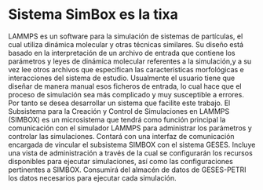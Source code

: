 # Sistema SimBox es la tixa
LAMMPS es un software para la simulación de sistemas de partículas, el cual utiliza dinámica molecular y otras técnicas similares. Su diseño está basado en la interpretación de un archivo de entrada que contiene los parámetros y leyes de dinámica molecular referentes a la simulación,y a su vez lee otros archivos que especifican las características morfológicas e interacciones del sistema de estudio. Usualmente el usuario tiene que diseñar de manera manual esos ficheros de entrada, lo cual hace que el proceso de simulación sea más complicado y muy susceptible a errores. Por tanto se desea desarrollar un sistema que facilite este trabajo.
El Subsistema para la Creación y Control de Simulaciones en LAMMPS (SIMBOX) es un microsistema que tendrá como función principal la comunicación con el simulador LAMMPS para administrar los parámetros y controlar las simulaciones. Contará con una interfaz de comunicación encargada de vincular el subsistema SIMBOX con el sistema GESES. Incluye una vista de administración a través de la cual se configurarán los recursos disponibles para ejecutar simulaciones, así como las configuraciones pertinentes a SIMBOX. Consumirá del almacén de datos de GESES-PETRI los datos necesarios para ejecutar cada simulación. 
